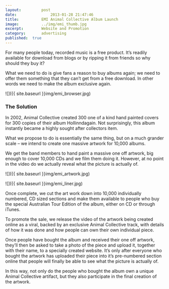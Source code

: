 ```yaml
---
layout:			post
date:				2013-01-28 21:47:46
title:			EMI Animal Collective Album Launch
image:			../img/emi_thumb.jpg
excerpt:		Website and Promotion
category:		advertising
published:	true
---
```


For many people today, recorded music is a free product. It’s readily available for download from blogs or by ripping it from friends so why should they buy it?

What we need to do is give fans a reason to buy albums again; we need to offer them something that they can’t get from a free download. In other words we need to make the album exclusive again.

![]({{ site.baseurl }}img/emi_browser.jpg)

### The Solution ###

In 2002, Animal Collective created 300 one of a kind hand painted covers for 300 copies of their album Hollinndagain. Not surprisingly, this album instantly became a highly sought after collectors item.

What we propose to do is essentially the same thing, but on a much grander scale – we intend to create one massive artwork for 10,000 albums.

We get the band members to hand paint a massive one off artwork, big enough to cover 10,000 CDs and we film them doing it. However, at no point in the video do we actually reveal what the picture is actually of.

![]({{ site.baseurl }}img/emi_artwork.jpg)

![]({{ site.baseurl }}img/emi_liner.jpg)

Once complete, we cut the art work down into 10,000 individually numbered, CD sized sections and make them available to people who buy the special Australian Tour Edition of the album, either on CD or through iTunes.

To promote the sale, we release the video of the artwork being created online as a viral, backed by an exclusive Animal Collective track, with details of how it was done and how people can own their own individual piece.

Once people have bought the album and received their one off artwork, they’ll then be asked to take a photo of the piece and upload it, together with their name, to a specially created website. It’s only after everyone who bought the artwork has uploaded their piece into it’s pre-numbered section online that people will finally be able to see what the picture is actually of.

In this way, not only do the people who bought the album own a unique Animal Collective artifact, but they also participate in the final creation of the artwork.